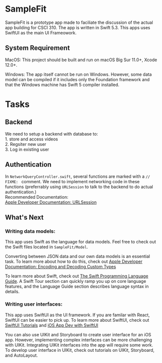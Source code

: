 #  SampleFit

SampleFit is a prototype app made to faciliate the discussion of the actual app building for CSCI 310.
The app is written in Swift 5.3. This apps uses SwiftUI as the main UI Frameowork.


## System Requirement

MacOS: This project should be built and run on macOS Big Sur 11.0+, Xcode 12.0+.  

Windows: The app itself cannot be run on Windows. However, some data model can be compiled if it includes only the Foundation framework and that the Windows machine has Swift 5 compiler installed.


# Tasks

## Backend

We need to setup a backend with database to:  
    1. store and access videos  
    2. Regsiter new user  
    3. Log in existing user  


## Authentication

In `NetworkQueryController.swift`, several functions are marked with a `// FIXME: ` comment. We need to implement networking code in these functions (preferrably using `URLSession` to talk to the backend to do actual authentication.)  
Recommended Documentation:  
[Apple Developer Documentation: URLSession](https://developer.apple.com/documentation/foundation/url_loading_system)


## What's Next

### Writing data models:
This app uses Swift as the language for data models. Feel free to check out the Swift files located in  `SampleFit/Model`.  
  
Converting between JSON data and our own data models is an essential task. To learn more about how to do this, check out [Apple Developer Documentation: Encoding and Decoding Custom Types](https://developer.apple.com/documentation/foundation/archives_and_serialization/encoding_and_decoding_custom_types)
  
  
To learn more about Swift, check out [The Swift Programming Language Guide](https://docs.swift.org/swift-book/GuidedTour/GuidedTour.html). A Swift Tour section can quickly ramp you up on core language features, and the Language Guide section describes language syntax in details.

### Writing user interfaces:
This app uses SwiftUI as the UI framework. If you are familar with React, SwiftUI can be easier to pick up. To learn more about SwiftUI, check out [SwiftUI Tutorials](https://developer.apple.com/tutorials/swiftui/)
and [iOS App Dev with SwiftUI](https://developer.apple.com/tutorials/app-dev-training)

You can also use UIKit and Storyboard to create user interface for an iOS app. However, implementing complex interfaces can be more challenging with UIKit. Integrating UIKit interfaces into the app will require some work. To develop user interface in UIKit, check out tutorials on UIKit, Storyboard, and AutoLayout.


